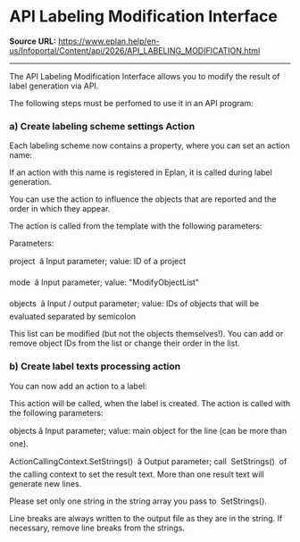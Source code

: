 # API Labeling Modification Interface

**Source URL:** https://www.eplan.help/en-us/Infoportal/Content/api/2026/API_LABELING_MODIFICATION.html

---

The API Labeling Modification Interface allows you to modify the result of label generation via API.

The following steps must be perfomed to use it in an API program:

### a) Create labeling scheme settings Action

Each labeling scheme now contains a property, where you can set an action name:



If an action with this name is registered in Eplan, it is called during label generation.

You can use the action to influence the objects that are reported and the order in which they appear.

The action is called from the template with the following parameters:

Parameters:

project  â Input parameter; value: ID of a project

mode  â Input parameter; value: "ModifyObjectList"

objects  â Input / output parameter; value: IDs of objects that will be evaluated separated by semicolon

This list can be modified (but not the objects themselves!). You can add or remove object IDs from the list or change their order in the list.

### b) Create label texts processing action

You can now add an action to a label:



This action will be called, when the label is created. The action is called with the following parameters:

objects â Input parameter; value: main object for the line (can be more than one).

ActionCallingContext.SetStrings()  â Output parameter; call  SetStrings()  of the calling context to set the result text. More than one result text will generate new lines.

Please set only one string in the string array you pass to  SetStrings().

Line breaks are always written to the output file as they are in the string. If necessary, remove line breaks from the strings.